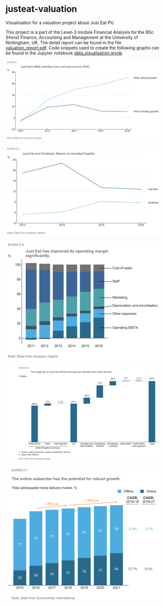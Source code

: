 # justeat-valuation
Visualisation for a valuation project about Just Eat Plc

This project is a part of the Level-3 module Financial Analysis for the BSc (Hons) Finance, Accounting and Management at the University of Nottingham, UK. The detail report can be found in the file [valuation_report.pdf](valuation_report.pdf). Code snippets used to create the following graphs can be found in the Jupyter notebook [data_visualisation.ipynb](data_visualisation.ipynb).

![alt text](https://github.com/haiphuc/justeat-valuation/blob/master/roic.png)

![alt text](https://github.com/haiphuc/justeat-valuation/blob/master/grubhub_roic.png)

![alt text](https://github.com/haiphuc/justeat-valuation/blob/master/operating_margin.png)

![alt text](https://github.com/haiphuc/justeat-valuation/blob/master/revenues.png)

![alt text](https://github.com/haiphuc/justeat-valuation/blob/master/delivery_market.png)
